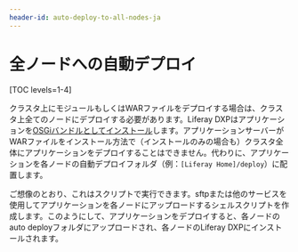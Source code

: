 ```yaml
---
header-id: auto-deploy-to-all-nodes-ja
---
```


# 全ノードへの自動デプロイ

[TOC levels=1-4]

クラスタ上にモジュールもしくはWARファイルをデプロイする場合は、クラスタ上全てのノードにデプロイする必要があります。Liferay DXPはアプリケーションを[OSGiバンドルとしてインストール](/develop/tutorials/-/knowledge_base/7-1/using-the-wab-generator)します。アプリケーションサーバーがWARファイルをインストール方法で（インストールのみの場合も）クラスタ全体にアプリケーションをデプロイすることはできません。代わりに、アプリケーションを各ノードの自動デプロイフォルダ（例：`[Liferay Home]/deploy`）に配置します。


ご想像のとおり、これはスクリプトで実行できます。sftpまたは他のサービスを使用してアプリケーションを各ノードにアップロードするシェルスクリプトを作成します。このようにして、アプリケーションをデプロイすると、各ノードのauto deployフォルダにアップロードされ、各ノードのLiferay DXPにインストールされます。

